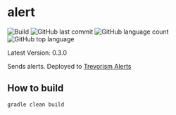 # alert
![Build](https://github.com/trevorism/alert/actions/workflows/deploy.yml/badge.svg)
![GitHub last commit](https://img.shields.io/github/last-commit/trevorism/alert)
![GitHub language count](https://img.shields.io/github/languages/count/trevorism/alert)
![GitHub top language](https://img.shields.io/github/languages/top/trevorism/alert)

Latest Version: 0.3.0

Sends alerts. Deployed to [Trevorism Alerts](https://alert.datastore.trevorism.com/)

## How to build
`gradle clean build`
